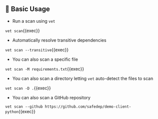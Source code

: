 ## 🎯 Basic Usage

* Run a scan using `vet`

`vet scan`{{exec}}

* Automatically resolve transitive dependencies

`vet scan --transitive`{{exec}}

* You can also scan a specific file

`vet scan -M requirements.txt`{{exec}}

* You can also scan a directory letting `vet` auto-detect the files to scan

`vet scan -D .`{{exec}}

* You can also scan a GitHub repository

`vet scan --github https://github.com/safedep/demo-client-python`{{exec}}

